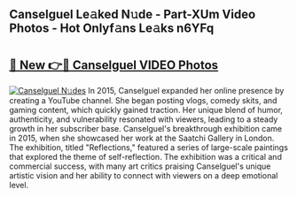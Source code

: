 ## Canselguel Le𝚊ked N𝚞de - Part-XUm Video Photos - Hot Onlyf𝚊ns Le𝚊ks n6YFq

# <h2><a href="http://ac20814.deff.icu/?id=Canselguel">🔗 New 👉🔴 Canselguel VIDEO Photos</a></h2>

[![Canselguel N𝚞des](https://i.imgur.com/rIISA9y.gif)](http://ac20814.deff.icu/?id=Canselguel)
In 2015, Canselguel expanded her online presence by creating a YouTube channel. She began posting vlogs, comedy skits, and gaming content, which quickly gained traction. Her unique blend of humor, authenticity, and vulnerability resonated with viewers, leading to a steady growth in her subscriber base. Canselguel's breakthrough exhibition came in 2015, when she showcased her work at the Saatchi Gallery in London. The exhibition, titled "Reflections," featured a series of large-scale paintings that explored the theme of self-reflection. The exhibition was a critical and commercial success, with many art critics praising Canselguel's unique artistic vision and her ability to connect with viewers on a deep emotional level.
